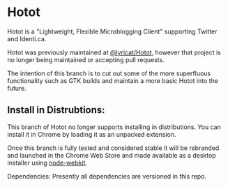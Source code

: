 # Hotot
Hotot is a "Lightweight, Flexible Microblogging Client" supporting
Twitter and Identi.ca.

Hotot was previously maintained at [@lyricat/Hotot](https://github.com/lyricat/Hotot),
however that project is no longer being maintained or accepting pull requests.

The intention of this branch is to cut out some of the more superfluous
functionality such as GTK builds and maintain a more basic Hotot into the future.

## Install in Distrubtions:
This branch of Hotot no longer supports installing in distributions. You can
install it in Chrome by loading it as an unpacked extension.

Once this branch is fully tested and considered stable it will be rebranded and
launched in the Chrome Web Store and made available as a desktop installer using
[node-webkit](https://github.com/rogerwang/node-webkit).

Dependencies:
Presently all dependencies are versioned in this repo.